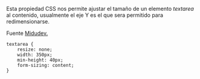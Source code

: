 Esta propiedad CSS nos permite ajustar el tamaño de un elemento *textarea* al contenido, usualmente el eje Y es el que sera permitido para redimensionarse.

Fuente [Midudev.](https://x.com/midudev/status/1711363074022580549)

```
textarea {
	resize: none;
	width: 350px;
	min-height: 40px;
	form-sizing: content;
}
```